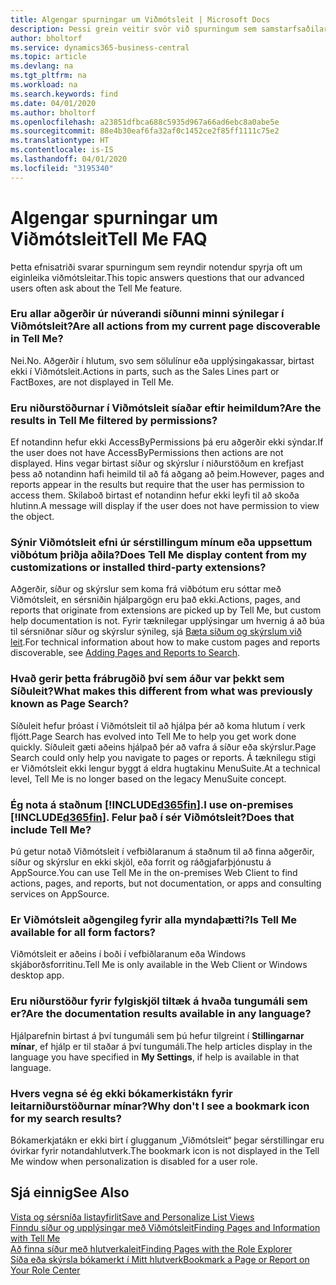 ```yaml
---
title: Algengar spurningar um Viðmótsleit | Microsoft Docs
description: Þessi grein veitir svör við spurningum sem samstarfsaðilar og viðskiptamenn spyrja oft um Viðmótsleit.
author: bholtorf
ms.service: dynamics365-business-central
ms.topic: article
ms.devlang: na
ms.tgt_pltfrm: na
ms.workload: na
ms.search.keywords: find
ms.date: 04/01/2020
ms.author: bholtorf
ms.openlocfilehash: a23851dfbca688c5935d967a66ad6ebc8a0abe5e
ms.sourcegitcommit: 88e4b30eaf6fa32af0c1452ce2f85ff1111c75e2
ms.translationtype: HT
ms.contentlocale: is-IS
ms.lasthandoff: 04/01/2020
ms.locfileid: "3195340"
---
```

# <a name="tell-me-faq"></a><span data-ttu-id="80817-103">Algengar spurningar um Viðmótsleit</span><span class="sxs-lookup"><span data-stu-id="80817-103">Tell Me FAQ</span></span>
<span data-ttu-id="80817-104">Þetta efnisatriði svarar spurningum sem reyndir notendur spyrja oft um eiginleika viðmótsleitar.</span><span class="sxs-lookup"><span data-stu-id="80817-104">This topic answers questions that our advanced users often ask about the Tell Me feature.</span></span>

### <a name="are-all-actions-from-my-current-page-discoverable-in-tell-me"></a><span data-ttu-id="80817-105">Eru allar aðgerðir úr núverandi síðunni minni sýnilegar í Viðmótsleit?</span><span class="sxs-lookup"><span data-stu-id="80817-105">Are all actions from my current page discoverable in Tell Me?</span></span>
<span data-ttu-id="80817-106">Nei.</span><span class="sxs-lookup"><span data-stu-id="80817-106">No.</span></span> <span data-ttu-id="80817-107">Aðgerðir í hlutum, svo sem sölulínur eða upplýsingakassar, birtast ekki í Viðmótsleit.</span><span class="sxs-lookup"><span data-stu-id="80817-107">Actions in parts, such as the Sales Lines part or FactBoxes, are not displayed in Tell Me.</span></span>

### <a name="are-the-results-in-tell-me-filtered-by-permissions"></a><span data-ttu-id="80817-108">Eru niðurstöðurnar í Viðmótsleit síaðar eftir heimildum?</span><span class="sxs-lookup"><span data-stu-id="80817-108">Are the results in Tell Me filtered by permissions?</span></span>
<span data-ttu-id="80817-109">Ef notandinn hefur ekki AccessByPermissions þá eru aðgerðir ekki sýndar.</span><span class="sxs-lookup"><span data-stu-id="80817-109">If the user does not have AccessByPermissions then actions are not displayed.</span></span> <span data-ttu-id="80817-110">Hins vegar birtast síður og skýrslur í niðurstöðum en krefjast þess að notandinn hafi heimild til að fá aðgang að þeim.</span><span class="sxs-lookup"><span data-stu-id="80817-110">However, pages and reports appear in the results but require that the user has permission to access them.</span></span> <span data-ttu-id="80817-111">Skilaboð birtast ef notandinn hefur ekki leyfi til að skoða hlutinn.</span><span class="sxs-lookup"><span data-stu-id="80817-111">A message will display if the user does not have permission to view the object.</span></span>

### <a name="does-tell-me-display-content-from-my-customizations-or-installed-third-party-extensions"></a><span data-ttu-id="80817-112">Sýnir Viðmótsleit efni úr sérstillingum mínum eða uppsettum viðbótum þriðja aðila?</span><span class="sxs-lookup"><span data-stu-id="80817-112">Does Tell Me display content from my customizations or installed third-party extensions?</span></span>
<span data-ttu-id="80817-113">Aðgerðir, síður og skýrslur sem koma frá viðbótum eru sóttar með Viðmótsleit, en sérsniðin hjálpargögn eru það ekki.</span><span class="sxs-lookup"><span data-stu-id="80817-113">Actions, pages, and reports that originate from extensions are picked up by Tell Me, but custom help documentation is not.</span></span> <span data-ttu-id="80817-114">Fyrir tæknilegar upplýsingar um hvernig á að búa til sérsniðnar síður og skýrslur sýnileg, sjá [Bæta síðum og skýrslum við leit](/dynamics365/business-central/dev-itpro/developer/devenv-al-menusuite-functionality).</span><span class="sxs-lookup"><span data-stu-id="80817-114">For technical information about how to make custom pages and reports discoverable, see [Adding Pages and Reports to Search](/dynamics365/business-central/dev-itpro/developer/devenv-al-menusuite-functionality).</span></span>

### <a name="what-makes-this-different-from-what-was-previously-known-as-page-search"></a><span data-ttu-id="80817-115">Hvað gerir þetta frábrugðið því sem áður var þekkt sem Síðuleit?</span><span class="sxs-lookup"><span data-stu-id="80817-115">What makes this different from what was previously known as Page Search?</span></span>
<span data-ttu-id="80817-116">Síðuleit hefur þróast í Viðmótsleit til að hjálpa þér að koma hlutum í verk fljótt.</span><span class="sxs-lookup"><span data-stu-id="80817-116">Page Search has evolved into Tell Me to help you get work done quickly.</span></span> <span data-ttu-id="80817-117">Síðuleit gæti aðeins hjálpað þér að vafra á síður eða skýrslur.</span><span class="sxs-lookup"><span data-stu-id="80817-117">Page Search could only help you navigate to pages or reports.</span></span> <span data-ttu-id="80817-118">Á tæknilegu stigi er Viðmótsleit ekki lengur byggt á eldra hugtakinu MenuSuite.</span><span class="sxs-lookup"><span data-stu-id="80817-118">At a technical level, Tell Me is no longer based on the legacy MenuSuite concept.</span></span>

### <a name="i-use-on-premises-d365fin-does-that-include-tell-me"></a><span data-ttu-id="80817-119">Ég nota á staðnum [!INCLUDE[d365fin](includes/d365fin_md.md)].</span><span class="sxs-lookup"><span data-stu-id="80817-119">I use on-premises [!INCLUDE[d365fin](includes/d365fin_md.md)].</span></span> <span data-ttu-id="80817-120">Felur það í sér Viðmótsleit?</span><span class="sxs-lookup"><span data-stu-id="80817-120">Does that include Tell Me?</span></span>
<span data-ttu-id="80817-121">Þú getur notað Viðmótsleit í vefbiðlaranum á staðnum til að finna aðgerðir, síður og skýrslur en ekki skjöl, eða forrit og ráðgjafarþjónustu á AppSource.</span><span class="sxs-lookup"><span data-stu-id="80817-121">You can use Tell Me in the on-premises Web Client to find actions, pages, and reports, but not documentation, or apps and consulting services on AppSource.</span></span>

### <a name="is-tell-me-available-for-all-form-factors"></a><span data-ttu-id="80817-122">Er Viðmótsleit aðgengileg fyrir alla myndaþætti?</span><span class="sxs-lookup"><span data-stu-id="80817-122">Is Tell Me available for all form factors?</span></span>
<span data-ttu-id="80817-123">Viðmótsleit er aðeins í boði í vefbiðlaranum eða Windows skjáborðsforritinu.</span><span class="sxs-lookup"><span data-stu-id="80817-123">Tell Me is only available in the Web Client or Windows desktop app.</span></span>

### <a name="are-the-documentation-results-available-in-any-language"></a><span data-ttu-id="80817-124">Eru niðurstöður fyrir fylgiskjöl tiltæk á hvaða tungumáli sem er?</span><span class="sxs-lookup"><span data-stu-id="80817-124">Are the documentation results available in any language?</span></span>
<span data-ttu-id="80817-125">Hjálparefnin birtast á því tungumáli sem þú hefur tilgreint í **Stillingarnar mínar**, ef hjálp er til staðar á því tungumáli.</span><span class="sxs-lookup"><span data-stu-id="80817-125">The help articles display in the language you have specified in **My Settings**, if help is available in that language.</span></span>

### <a name="why-dont-i-see-a-bookmark-icon-for-my-search-results"></a><span data-ttu-id="80817-126">Hvers vegna sé ég ekki bókamerkistákn fyrir leitarniðurstöðurnar mínar?</span><span class="sxs-lookup"><span data-stu-id="80817-126">Why don't I see a bookmark icon for my search results?</span></span>
<span data-ttu-id="80817-127">Bókamerkjatákn er ekki birt í glugganum „Viðmótsleit“ þegar sérstillingar eru óvirkar fyrir notandahlutverk.</span><span class="sxs-lookup"><span data-stu-id="80817-127">The bookmark icon is not displayed in the Tell Me window when personalization is disabled for a user role.</span></span>


## <a name="see-also"></a><span data-ttu-id="80817-128">Sjá einnig</span><span class="sxs-lookup"><span data-stu-id="80817-128">See Also</span></span>  
[<span data-ttu-id="80817-129">Vista og sérsníða listayfirlit</span><span class="sxs-lookup"><span data-stu-id="80817-129">Save and Personalize List Views</span></span>](ui-views.md)  
[<span data-ttu-id="80817-130">Finndu síður og upplýsingar með Viðmótsleit</span><span class="sxs-lookup"><span data-stu-id="80817-130">Finding Pages and Information with Tell Me</span></span>](ui-search.md)  
[<span data-ttu-id="80817-131">Að finna síður með hlutverkaleit</span><span class="sxs-lookup"><span data-stu-id="80817-131">Finding Pages with the Role Explorer</span></span>](ui-role-explorer.md)  
[<span data-ttu-id="80817-132">Síða eða skýrsla bókamerkt í Mitt hlutverk</span><span class="sxs-lookup"><span data-stu-id="80817-132">Bookmark a Page or Report on Your Role Center</span></span>](ui-bookmarks.md)
